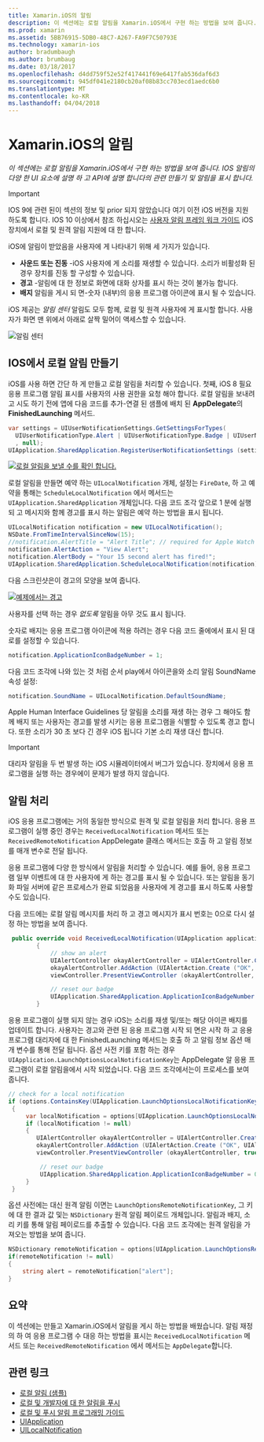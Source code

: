 ```yaml
---
title: Xamarin.iOS의 알림
description: 이 섹션에는 로컬 알림을 Xamarin.iOS에서 구현 하는 방법을 보여 줍니다. IOS 알림의 다양 한 UI 요소에 설명 하 고 API에 설명 합니다의 관련 만들기 및 알림을 표시 합니다.
ms.prod: xamarin
ms.assetid: 5BB76915-5DB0-48C7-A267-FA9F7C50793E
ms.technology: xamarin-ios
author: bradumbaugh
ms.author: brumbaug
ms.date: 03/18/2017
ms.openlocfilehash: d4dd759f52e52f417441f69e6417fab536daf6d3
ms.sourcegitcommit: 945df041e2180cb20af08b83cc703ecd1aedc6b0
ms.translationtype: MT
ms.contentlocale: ko-KR
ms.lasthandoff: 04/04/2018
---
```

# <a name="notifications-in-xamarinios"></a>Xamarin.iOS의 알림

_이 섹션에는 로컬 알림을 Xamarin.iOS에서 구현 하는 방법을 보여 줍니다. IOS 알림의 다양 한 UI 요소에 설명 하 고 API에 설명 합니다의 관련 만들기 및 알림을 표시 합니다._

> [!IMPORTANT]
> IOS 9에 관련 된이 섹션의 정보 및 prior 되지 않았습니다 여기 이전 iOS 버전을 지원 하도록 합니다. IOS 10 이상에서 참조 하십시오는 [사용자 알림 프레임 워크 가이드](~/ios/platform/user-notifications/index.md) iOS 장치에서 로컬 및 원격 알림 지원에 대 한 합니다.

iOS에 알림이 받았음을 사용자에 게 나타내기 위해 세 가지가 있습니다.

-  **사운드 또는 진동** -iOS 사용자에 게 소리를 재생할 수 있습니다. 소리가 비활성화 된 경우 장치를 진동 할 구성할 수 있습니다.
-  **경고** -알림에 대 한 정보로 화면에 대화 상자를 표시 하는 것이 불가능 합니다.
-  **배지** 알림을 게시 되 면-숫자 (내부)의 응용 프로그램 아이콘에 표시 될 수 있습니다.


iOS 제공는 *알림 센터* 알림도 모두 함께, 로컬 및 원격 사용자에 게 표시할 합니다. 사용자가 화면 맨 위에서 아래로 살짝 밀어이 액세스할 수 있습니다.

 ![](local-notifications-in-ios-images/image13.png "알림 센터")

## <a name="creating-local-notifications-in-ios"></a>IOS에서 로컬 알림 만들기

iOS를 사용 하면 간단 하 게 만들고 로컬 알림을 처리할 수 있습니다.
첫째, iOS 8 필요 응용 프로그램 알림 표시를 사용자의 사용 권한을 요청 해야 합니다. 로컬 알림을 보내려고 시도 하기 전에 앱에 다음 코드를 추가-연결 된 샘플에 배치 된 **AppDelegate**의 **FinishedLaunching** 메서드.

```csharp
var settings = UIUserNotificationSettings.GetSettingsForTypes(
  UIUserNotificationType.Alert | UIUserNotificationType.Badge | UIUserNotificationType.Sound
  , null);
UIApplication.SharedApplication.RegisterUserNotificationSettings (settings);
```

  [![](local-notifications-in-ios-images/image0-sml.png "로컬 알림을 보낼 수를 확인 합니다.")](local-notifications-in-ios-images/image0.png#lightbox)

로컬 알림을 만들면 예약 하는 `UILocalNotification` 개체, 설정는 `FireDate`, 하 고 예약을 통해는 `ScheduleLocalNotification` 에서 메서드는 `UIApplication.SharedApplication` 개체입니다. 다음 코드 조각 앞으로 1 분에 실행 되 고 메시지와 함께 경고를 표시 하는 알림은 예약 하는 방법을 표시 됩니다.

```csharp
UILocalNotification notification = new UILocalNotification();
NSDate.FromTimeIntervalSinceNow(15);
//notification.AlertTitle = "Alert Title"; // required for Apple Watch notifications
notification.AlertAction = "View Alert";
notification.AlertBody = "Your 15 second alert has fired!";
UIApplication.SharedApplication.ScheduleLocalNotification(notification);
```

다음 스크린샷은이 경고의 모양을 보여 줍니다.

  [![](local-notifications-in-ios-images/image2-sml.png "예제에서는 경고")](local-notifications-in-ios-images/image2.png#lightbox)

사용자를 선택 하는 경우 *없도록* 알림을 아무 것도 표시 됩니다.

숫자로 배지는 응용 프로그램 아이콘에 적용 하려는 경우 다음 코드 줄에에서 표시 된 대로를 설정할 수 있습니다.

```csharp
notification.ApplicationIconBadgeNumber = 1;
```

다음 코드 조각에 나와 있는 것 처럼 순서 play에서 아이콘을와 소리 알림 SoundName 속성 설정:

```csharp
notification.SoundName = UILocalNotification.DefaultSoundName;
```

Apple Human Interface Guidelines 당 알림을 소리를 재생 하는 경우 그 해야도 함께 배지 또는 사용자는 경고를 발생 시키는 응용 프로그램을 식별할 수 있도록 경고 합니다. 또한 소리가 30 초 보다 긴 경우 iOS 됩니다 기본 소리 재생 대신 합니다.

> [!IMPORTANT]
> 대리자 알림을 두 번 발생 하는 iOS 시뮬레이터에서 버그가 있습니다. 장치에서 응용 프로그램을 실행 하는 경우에이 문제가 발생 하지 않습니다.

## <a name="handling-notifications"></a>알림 처리

iOS 응용 프로그램에는 거의 동일한 방식으로 원격 및 로컬 알림을 처리 합니다. 응용 프로그램이 실행 중인 경우는 `ReceivedLocalNotification` 메서드 또는 `ReceivedRemoteNotification` AppDelegate 클래스 메서드는 호출 하 고 알림 정보를 매개 변수로 전달 됩니다.

응용 프로그램에 다양 한 방식에서 알림을 처리할 수 있습니다. 예를 들어, 응용 프로그램 일부 이벤트에 대 한 사용자에 게 하는 경고를 표시 될 수 있습니다. 또는 알림을 동기화 파일 서버에 같은 프로세스가 완료 되었음을 사용자에 게 경고를 표시 하도록 사용할 수도 있습니다.

다음 코드에는 로컬 알림 메시지를 처리 하 고 경고 메시지가 표시 번호는 0으로 다시 설정 하는 방법을 보여 줍니다.

```csharp
 public override void ReceivedLocalNotification(UIApplication application, UILocalNotification notification)
        {
            // show an alert
            UIAlertController okayAlertController = UIAlertController.Create (notification.AlertAction, notification.AlertBody, UIAlertControllerStyle.Alert);
            okayAlertController.AddAction (UIAlertAction.Create ("OK", UIAlertActionStyle.Default, null));
            viewController.PresentViewController (okayAlertController, true, null);

            // reset our badge
            UIApplication.SharedApplication.ApplicationIconBadgeNumber = 0;
        }
```

응용 프로그램이 실행 되지 않는 경우 iOS는 소리를 재생 및/또는 해당 아이콘 배지를 업데이트 합니다. 사용자는 경고와 관련 된 응용 프로그램 시작 되 면은 시작 하 고 응용 프로그램 대리자에 대 한 FinishedLaunching 메서드는 호출 하 고 알림 정보 옵션 매개 변수를 통해 전달 됩니다. 옵션 사전 키를 포함 하는 경우 `UIApplication.LaunchOptionsLocalNotificationKey`는 AppDelegate 알 응용 프로그램이 로컬 알림을에서 시작 되었습니다. 다음 코드 조각에서는이 프로세스를 보여 줍니다.

```csharp
// check for a local notification
if (options.ContainsKey(UIApplication.LaunchOptionsLocalNotificationKey))
 {
     var localNotification = options[UIApplication.LaunchOptionsLocalNotificationKey] as UILocalNotification;
     if (localNotification != null)
     {
        UIAlertController okayAlertController = UIAlertController.Create (localNotification.AlertAction, localNotification.AlertBody, UIAlertControllerStyle.Alert);
        okayAlertController.AddAction (UIAlertAction.Create ("OK", UIAlertActionStyle.Default, null));
        viewController.PresentViewController (okayAlertController, true, null);

         // reset our badge
         UIApplication.SharedApplication.ApplicationIconBadgeNumber = 0;
     }
 }
```

옵션 사전에는 대신 원격 알림 이면는 `LaunchOptionsRemoteNotificationKey`, 그 키에 대 한 결과 값 및는 `NSDictionary` 원격 알림 페이로드 개체입니다. 알림과 배지, 소리 키를 통해 알림 페이로드를 추출할 수 있습니다. 다음 코드 조각에는 원격 알림을 가져오는 방법을 보여 줍니다.

```csharp
NSDictionary remoteNotification = options[UIApplication.LaunchOptionsRemoteNotificationKey];
if(remoteNotification != null)
{
    string alert = remoteNotification["alert"];
}
```

## <a name="summary"></a>요약

이 섹션에는 만들고 Xamarin.iOS에서 알림을 게시 하는 방법을 배웠습니다. 알림 재정의 하 여 응용 프로그램 수 대응 하는 방법을 표시는 `ReceivedLocalNotification` 메서드 또는 `ReceivedRemoteNotification` 에서 메서드는 `AppDelegate`합니다.


## <a name="related-links"></a>관련 링크

- [로컬 알림 (샘플)](https://developer.xamarin.com/samples/monotouch/LocalNotifications)
- [로컬 및 개발자에 대 한 알림을 푸시](https://developer.apple.com/notifications/)
- [로컬 및 푸시 알림 프로그래밍 가이드](https://developer.apple.com/library/prerelease/content/documentation/NetworkingInternet/Conceptual/RemoteNotificationsPG/)
- [UIApplication](http://iosapi.xamarin.com/?link=T%3aMonoTouch.UIKit.UIApplication)
- [UILocalNotification](http://iosapi.xamarin.com/?link=T%3aMonoTouch.UIKit.UILocalNotification)
